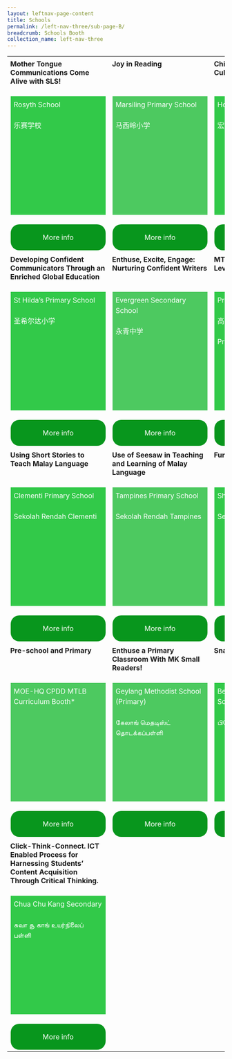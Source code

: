 ```yaml
---
layout: leftnav-page-content
title: Schools
permalink: /left-nav-three/sub-page-B/
breadcrumb: Schools Booth
collection_name: left-nav-three
---
```

<style>
    .tdHead {
        vertical-align: top;
        padding: 7px;
    }
    .bottomBoxOdd {
        background-color: #32c949;
        padding: 7px;
        color: #ffffff;
        height: 260px;
        line-height: 1.5rem !important;
        font-size: 16px !important;
    }
    .bottomBoxEven {
        background-color: #4dc960;
        padding: 7px;
        color: #ffffff;
        height: 260px;
        line-height: 1.5rem !important;
        font-size: 16px !important;
    }
    .baseTD {
        width: 25%;
    }
    .btnInfo {
        background: #08961d;
        color: #fff !important;
        display: block;
        padding: 20px 10px;
        text-align: center;
        text-decoration: none !important;
        width: 200px;
        border-radius: 20px !important;
    }
    .btnInfo {
        -webkit-border-radius: 20px;
        -moz-border-radius: 20px;
        -ms-border-radius: 20px;
        -o-border-radius: 20px;
    }
        .btnInfo:hover {
            background: #3c8546;
        }
</style>
<table style="width:100%;" cellspacing="20" cellpadding="20">
    <tr>
        <td class="baseTD tdHead">
            <b>Mother Tongue Communications Come Alive with SLS!</b><br>
        </td>
        <td class="baseTD tdHead">
            <b>Joy in Reading</b><br>
        </td>
        <td class="baseTD tdHead">
            <b>Chinese Language and Cultural Fortnight</b><br>
        </td>
        <td class="baseTD tdHead">
            <b>CL eXcite - Joy of Learning</b><br>
        </td>
    </tr>
    <tr>
        <td class="baseTD ">
            <p class="bottomBoxOdd">Rosyth School<br><br>乐赛学校 </p>
        </td>
        <td class="baseTD ">
            <p class="bottomBoxEven">Marsiling Primary School<br><br>马西岭小学 </p>
        </td>
        <td class="baseTD ">
            <p class="bottomBoxOdd">
                Hong Wen School<br><br>宏文学校
            </p>
        </td>
        <td class="baseTD">
            <p class="bottomBoxEven">
                Xingnan Primary School<br><br>醒南小学
            </p>
        </td>
    </tr>
    <tr>
        <td>
            <a href="https://event-reg.biz/Registration/MTLSSynopsis?Session=S1C" class="btnInfo">More info</a>
        </td>
        <td>
            <a href="https://event-reg.biz/Registration/MTLSSynopsis?Session=S2C" class="btnInfo">More info</a>
        </td>
        <td>
            <a href="https://event-reg.biz/Registration/MTLSSynopsis?Session=S3C" class="btnInfo">More info</a>
        </td>
        <td>
            <a href="https://event-reg.biz/Registration/MTLSSynopsis?Session=S4C" class="btnInfo">More info</a>
        </td>
    </tr>
    <tr>
        <td class="baseTD tdHead">
            <b>Developing Confident Communicators Through an Enriched Global Education</b><br>
        </td>
        <td class="baseTD tdHead">
            <b>Enthuse, Excite, Engage: Nurturing Confident Writers</b><br>
        </td>
        <td class="baseTD tdHead">
            <b>MTL Education at the Pre-U Level</b><br>
        </td>
        <td class="baseTD tdHead">
            <b>Active Learning, Joyful Learners Through the use of ICT Platforms</b><br>
        </td>
    </tr>
    <tr>
        <td class="baseTD ">
            <p class="bottomBoxOdd">St Hilda’s Primary School<br><br> 圣希尔达小学 </p>
        </td>
        <td class="baseTD ">
            <p class="bottomBoxEven">Evergreen Secondary School<br><br>永青中学 </p>
        </td>
        <td class="baseTD ">
            <p class="bottomBoxOdd">
                Pre-U<br><br>高中<br><br>Pra-U
            </p>
        </td>
        <td class="baseTD">
            <p class="bottomBoxEven">
                Princess Elizabeth Primary School
            </p>
        </td>
    </tr>
    <tr>
        <td>
            <a href="https://event-reg.biz/Registration/MTLSSynopsis?Session=S5C" class="btnInfo">More info</a>
        </td>
        <td>
            <a href="https://event-reg.biz/Registration/MTLSSynopsis?Session=S12C" class="btnInfo">More info</a>
        </td>
        <td>
            <a href="https://event-reg.biz/Registration/MTLSSynopsis?Session=S15C" class="btnInfo">More info</a>
        </td>
        <td>
            <a href="https://event-reg.biz/Registration/MTLSSynopsis?Session=S17C" class="btnInfo">More info</a>
        </td>
    </tr>
    <tr>
        <td class="baseTD tdHead">
            <b>Using Short Stories to Teach Malay Language</b><br>
        </td>
        <td class="baseTD tdHead">
            <b>Use of Seesaw in Teaching and Learning of Malay Language</b><br>
        </td>
        <td class="baseTD tdHead">
            <b>Fun Learning @ Shuqun</b><br>
        </td>
        <td class="baseTD tdHead">
            <b>Enhancing Oral Competencies Through Interactive Games </b><br>
        </td>
    </tr>
    <tr>
        <td class="baseTD ">
            <p class="bottomBoxOdd">Clementi Primary School<br><br>Sekolah Rendah Clementi </p>
        </td>
        <td class="baseTD ">
            <p class="bottomBoxEven"> Tampines Primary School<br><br>Sekolah Rendah Tampines</p>
        </td>
        <td class="baseTD ">
            <p class="bottomBoxOdd">
                Shuqun Primary School<br><br>Sekolah Rendah Shuqun
            </p>
        </td>
        <td class="baseTD">
            <p class="bottomBoxEven">
                Changkat Changi Secondary School<br><br>Sekolah Menengah Changkat Changi
            </p>
        </td>
    </tr>
    <tr>
        <td>
            <a href="https://event-reg.biz/Registration/MTLSSynopsis?Session=S6M" class="btnInfo">More info</a>
        </td>
        <td>
            <a href="https://event-reg.biz/Registration/MTLSSynopsis?Session=S7M" class="btnInfo">More info</a>
        </td>
        <td>
            <a href="https://event-reg.biz/Registration/MTLSSynopsis?Session=S8M" class="btnInfo">More info</a>
        </td>
        <td>
            <a href="https://event-reg.biz/Registration/MTLSSynopsis?Session=S13M" class="btnInfo">More info</a>
        </td>
    </tr>
    <tr>
        <td class="baseTD tdHead">
            <b>Pre-school and Primary</b><br>
        </td>
        <td class="baseTD tdHead">
            <b>Enthuse a Primary Classroom With MK Small Readers!</b><br>
        </td>
        <td class="baseTD tdHead">
            <b>Snap The Characters Away</b><br>
        </td>
        <td class="baseTD tdHead">
            <b>Once Upon a Time...</b><br>
        </td>
    </tr>
    <tr>
        <td class="baseTD ">
            <p class="bottomBoxEven"> MOE-HQ CPDD MTLB Curriculum Booth*</p>
        </td>
        <td class="baseTD">
            <p class="bottomBoxEven">
                Geylang Methodist School (Primary) <br><br>கேலாங் மெதடிஸ்ட் தொடக்கப்பள்ளி
            </p>
        </td>
        <td class="baseTD ">
            <p class="bottomBoxOdd"> Bedok Green Primary School<br><br>பிடோக் கிரீன் தொடக்கப்பள்ளி</p>
        </td>
        <td class="baseTD ">
            <p class="bottomBoxEven">Greendale Primary School<br><br>கிரீன்டேல் உயர்நிலைப்பள்ளி  </p>
        </td>
    </tr>
    <tr>
        <td>
            <a href="https://event-reg.biz/Registration/MTLSSynopsis?Session=S16M" class="btnInfo">More info</a>
        </td>
        <td>
            <a href="https://event-reg.biz/Registration/MTLSSynopsis?Session=S9T" class="btnInfo">More info</a>
        </td>
        <td>
            <a href="https://event-reg.biz/Registration/MTLSSynopsis?Session=S10T" class="btnInfo">More info</a>
        </td>
        <td>
            <a href="https://event-reg.biz/Registration/MTLSSynopsis?Session=S11T" class="btnInfo">More info</a>
        </td>
    </tr>
    <tr>
        <td class="baseTD tdHead">
            <b>Click-Think-Connect. ICT Enabled Process for Harnessing Students’ Content Acquisition Through Critical Thinking.</b><br>
        </td>
    </tr>
    <tr>
        <td class="baseTD ">
            <p class="bottomBoxOdd">
                Chua Chu Kang Secondary<br><br>சுவா சூ காங் உயர்நிலைப் பள்ளி
            </p>
        </td>
    </tr>
    <tr>
        <td>
            <a href="https://event-reg.biz/Registration/MTLSSynopsis?Session=S14T" class="btnInfo">More info</a>
        </td>
    </tr>
</table>
